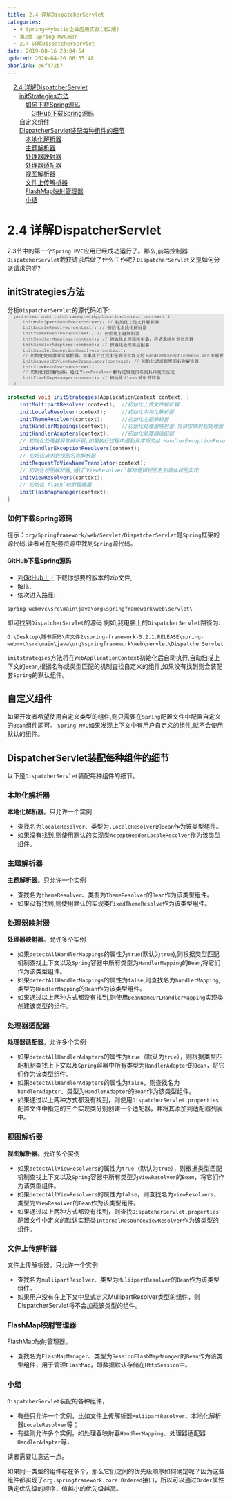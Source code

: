 ```yaml
---
title: 2.4 详解DispatcherServlet
categories: 
  - 4 Spring+Mybatis企业应用实战(第2版)
  - 第2章 Spring MVC简介
  - 2.4 详解DispatcherServlet
date: 2019-08-16 23:04:54
updated: 2020-04-20 06:55:48
abbrlink: e6f472b7
---
```

<div id='my_toc'><a href="/JavaReadingNotes/e6f472b7/#2-4-详解DispatcherServlet" class="header_1">2.4 详解DispatcherServlet</a>&nbsp;<br><a href="/JavaReadingNotes/e6f472b7/#initStrategies方法" class="header_2">initStrategies方法</a>&nbsp;<br><a href="/JavaReadingNotes/e6f472b7/#如何下载Spring源码" class="header_3">如何下载Spring源码</a>&nbsp;<br><a href="/JavaReadingNotes/e6f472b7/#GitHub下载Spring源码" class="header_4">GitHub下载Spring源码</a>&nbsp;<br><a href="/JavaReadingNotes/e6f472b7/#自定义组件" class="header_2">自定义组件</a>&nbsp;<br><a href="/JavaReadingNotes/e6f472b7/#DispatcherServlet装配每种组件的细节" class="header_2">DispatcherServlet装配每种组件的细节</a>&nbsp;<br><a href="/JavaReadingNotes/e6f472b7/#本地化解析器" class="header_3">本地化解析器</a>&nbsp;<br><a href="/JavaReadingNotes/e6f472b7/#主题解析器" class="header_3">主题解析器</a>&nbsp;<br><a href="/JavaReadingNotes/e6f472b7/#处理器映射器" class="header_3">处理器映射器</a>&nbsp;<br><a href="/JavaReadingNotes/e6f472b7/#处理器适配器" class="header_3">处理器适配器</a>&nbsp;<br><a href="/JavaReadingNotes/e6f472b7/#视图解析器" class="header_3">视图解析器</a>&nbsp;<br><a href="/JavaReadingNotes/e6f472b7/#文件上传解析器" class="header_3">文件上传解析器</a>&nbsp;<br><a href="/JavaReadingNotes/e6f472b7/#FlashMap映射管理器" class="header_3">FlashMap映射管理器</a>&nbsp;<br><a href="/JavaReadingNotes/e6f472b7/#小结" class="header_3">小结</a>&nbsp;<br></div>
<style>.header_1{margin-left: 1em;}.header_2{margin-left: 2em;}.header_3{margin-left: 3em;}.header_4{margin-left: 4em;}.header_5{margin-left: 5em;}.header_6{margin-left: 6em;}</style>
<!--more-->
<script>if (navigator.platform.search('arm')==-1){document.getElementById('my_toc').style.display = 'none';}var e,p = document.getElementsByTagName('p');while (p.length>0) {e = p[0];e.parentElement.removeChild(e);}</script>

<!--end-->
<!--SSTStart-->
# 2.4 详解DispatcherServlet
2.3节中的第一个`Spring MVC`应用已经成功运行了。那么,前端控制器`DispatcherServlet`截获请求后做了什么工作呢? `DispatcherServlet`又是如何分派请求的呢?
## initStrategies方法
分析`DispatcherServlet`的源代码如下:
![](https://raw.githubusercontent.com/lanlan2017/images/master/Spring+MybatisEnterpriseApplicationCombat2/chapter2/2.4/1.png)
```java
protected void initStrategies(ApplicationContext context) {
    initMultipartResolver(context);  //初始化上传文件解析器
    initLocaleResolver(context);     //初始化本地化解析器
    initThemeResolver(context);      //初始化主题解析器
    initHandlerMappings(context);    //初始化处理器映射器,将请求映射到处理器
    initHandlerAdapters(context);    //初始化处理器适配器
    // 初始化处理器异常解析器,如果执行过程中遇到异常将交给`HandlerExceptionResolver`来解析
    initHandlerExceptionResolvers(context);
    // 初始化请求到视图名称解析器
    initRequestToViewNameTranslator(context);
    // 初始化视图解析器,通过`ViewResolver`解析逻辑视图名到具体视图实现
    initViewResolvers(context);
    // 初始化`flash`映射管理器
    initFlashMapManager(context);
}
```
### 如何下载Spring源码
提示：`org/Springframework/web/Servlet/DispatcherServlet`是`Spring`框架的源代码,读者可在配套资源中找到`Spring`源代码。
#### GitHub下载Spring源码
- 到[GitHub上](https://github.com/spring-projects/spring-framework/tags)上下载你想要的版本的zip文件,
- 解压.
- 依次进入路径:
```
spring-webmvc\src\main\java\org\springframework\web\servlet\
```
即可找到`DispatcherServlet`的源码
例如,我电脑上的`DispatcherServlet`路径为:
```
G:\Desktop\随书源码\库文件2\spring-framework-5.2.1.RELEASE\spring-webmvc\src\main\java\org\springframework\web\servlet\DispatcherServlet.java
```
<!-- Spring+MybatisEnterpriseApplicationCombat2/chapter2/2.4/1 -->
`initstrategies`方法将在`WebApplicationContext`初始化后自动执行,自动扫描上下文的`Bean`,根据名称或类型匹配的机制査找自定义的组件,如果没有找到则会装配套`Spring`的默认组件。
<!-- 在`org.Springframework.web.servlet`路径下有一个`DispatcherServlet.Properties`配置文件,该文件指定了`DispatcherServlet`所使用的默认组件 -->
## 自定义组件
如果开发者希望使用自定义类型的组件,则只需要在`Spring`配置文件中配置自定义的`Bean`组件即可。 `Spring MVC`如果发现上下文中有用户自定义的组件,就不会使用默认的组件。
## DispatcherServlet装配每种组件的细节
以下是`DispatcherServlet`装配每种组件的细节。
### 本地化解析器
**本地化解析器**。只允许一个实例
- 查找名为`localeResolver`、类型为`.LocaleResolver`的`Bean`作为该类型组件。
- 如果没有找到,则使用默认的实现类`AcceptHeaderLocaleResolver`作为该类型组件。

### 主题解析器
**主题解析器**。只允许一个实例
- 查找名为`themeResolver`、类型为`ThemeResolver`的`Bean`作为该类型组件。
- 如果没有找到,则使用默认的实现类`FixedThemeResolve`作为该类型组件。

### 处理器映射器
**处理器映射器**。允许多个实例
- 如果`detectAllHandlerMappings`的属性为`true`(默认为`true`),则根据类型匹配机制查找上下文以及`Spring`容器中所有类型为`HandlerMapping`的`Bean`,将它们作为该类型组件。
- 如果`detectAllHandlerMappings`的属性为`false`,则查找名为`handlerMapping`,类型为`HandlerMapping`的`Bean`作为该类型组件。
- 如果通过以上两种方式都没有找到,则使用`BeanNameUrLHandlerMapping`实现类创建该类型的组件。

### 处理器适配器
**处理器适配器**。允许多个实例
- 如果`detectAllHandlerAdapters`的属性为`true`（默认为`true`），则根据类型匹配机制查找上下文以及`Spring`容器中所有类型为`HandlerAdapter`的`Bean`，将它们作为该类型组件。
- 如果`detectAllHandlerAdapters`的属性为`false`，则查找名为`handlerAdapter`、类型为`HandlerAdapter`的`Bean`作为该类型组件。
- 如果通过以上两种方式都没有找到，则使用`DispatcherServlet.properties`配置文件中指定的三个实现类分别创建一个适配器，并将其添加到适配器列表中。

### 视图解析器
**视图解析器**。允许多个实例
- 如果`detectAllViewResolvers`的属性为`true`（默认为`true`），则根据类型匹配机制查找上下文以及`Spring`容器中所有类型为`ViewResolver`的`Bean`，将它们作为该类型组件。
- 如果`detectAllViewResolvers`的属性为`false`，则查找名为`viewResolvers`、类型为`ViewResolver`的`Bean`作为该类型组件。
- 如果通过以上两种方式都没有找到，则查找`DispatcherServlet.properties`配置文件中定义的默认实现类`InternalResourceViewResolver`作为该类型的组件。

### 文件上传解析器
文件上传解析器。只允许一个实例
- 查找名为`muliipartResolver`、类型为`MuliipartResolver`的`Bean`作为该类型组件。
- 如果用户没有在上下文中显式定义MuliipartResolver类型的组件，则DispatcherServlet将不会加载该类型的组件。

### FlashMap映射管理器
FlashMap映射管理器。
- 查找名为`FlashMapManager`、类型为`SessionFlashMapManager`的`Bean`作为该类型组件，用于管理`FlashMap`，即数据默认存储在`HttpSession`中。

### 小结
`DispatcherServlet`装配的各种组件，
- 有些只允许一个实例，比如文件上传解析器`MuliipartResolver`、本地化解析器`LocaleResolver`等；
- 有些则允许多个实例，如处理器映射器`HandlerMapping`、处理器适配器`HandlerAdapter`等，

读者需要注意这一点。

如果同一类型的组件存在多个，那么它们之间的优先级顺序如何确定呢？因为这些组件都实现了`org.springframework.core.Ordered`接口，所以可以通过`Order`属性确定优先级的顺序，值越小的优先级越高。

